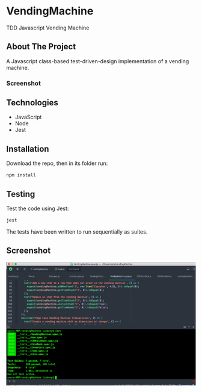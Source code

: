 # VendingMachine
TDD Javascript Vending Machine

## About The Project

A Javascript class-based test-driven-design implementation of a vending machine.

### Screenshot


## Technologies

* JavaScript
* Node
* Jest

## Installation

Download the repo, then in its folder run:

```bash
npm install
```

## Testing

Test the code using Jest:

```bash
jest
```
The tests have been written to run sequentially as suites.

## Screenshot
![VendingMachine Screenshot](VendingMachineScreenCapture.png)
